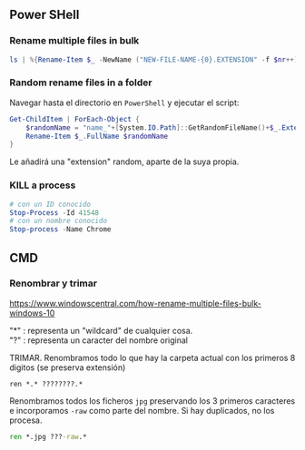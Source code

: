 ## Power SHell
### Rename multiple files in bulk

```powershell
ls | %{Rename-Item $_ -NewName ("NEW-FILE-NAME-{0}.EXTENSION" -f $nr++)}
```
### Random rename files in a folder

Navegar hasta el directorio en `PowerShell` y ejecutar el script:

```powershell
Get-ChildItem | ForEach-Object {
    $randomName = "name_"+[System.IO.Path]::GetRandomFileName()+$_.Extension
    Rename-Item $_.FullName $randomName
}
```
Le añadirá una "extension" random, aparte de la suya propia.

### KILL a process

```powershell
# con un ID conocido
Stop-Process -Id 41548
# con un nombre conocido
Stop-process -Name Chrome
```


## CMD
### Renombrar y trimar

https://www.windowscentral.com/how-rename-multiple-files-bulk-windows-10

"*" : representa un "wildcard" de cualquier cosa.   
"?" : representa un caracter del nombre original   


TRIMAR. Renombramos todo lo que hay la carpeta actual con los primeros 8 digitos (se preserva extensión)    
```CMD
ren *.* ????????.*
```

Renombramos todos los ficheros `jpg` preservando los 3 primeros caracteres e incorporamos `-raw` como parte del nombre. Si hay duplicados, no los procesa.   
```cmd
ren *.jpg ???-raw.*
```
